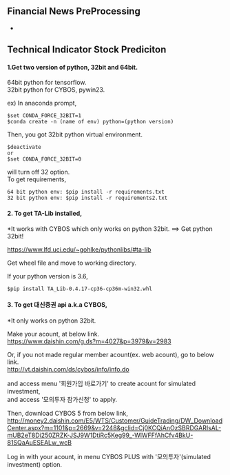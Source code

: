 
## Financial News PreProcessing
- 
 
## Technical Indicator Stock Prediciton
#### 1.Get two version of python, 32bit and 64bit.
64bit python for tensorflow.  
32bit python for CYBOS, pywin23.  

ex) In anaconda prompt,  
```
$set CONDA_FORCE_32BIT=1
$conda create -n (name of env) python=(python version)
```
Then, you got 32bit python virtual environment.  
```
$deactivate 
or
$set CONDA_FORCE_32BIT=0
```
will turn off 32 option.  
To get requirements,  
```
64 bit python env: $pip install -r requirements.txt
32 bit python env: $pip install -r requirements2.txt
```


#### 2. To get TA-Lib installed,
*It works with CYBOS which only works on python 32bit. ==> Get python 32bit!  

https://www.lfd.uci.edu/~gohlke/pythonlibs/#ta-lib  

Get wheel file and move to working directory.  

If your python version is 3.6,  
```
$pip install TA_Lib-0.4.17-cp36-cp36m-win32.whl
```


#### 3. To get 대신증권 api a.k.a CYBOS, 
*It only works on python 32bit.  
 
Make your acount, at below link.  
https://www.daishin.com/g.ds?m=4027&p=3979&v=2983  

Or, if you not made regular member acount(ex. web acount), go to below link.  
http://vt.daishin.com/ds/cybos/info/info.do  

and access menu '회원가입 바로가기' to create acount for simulated investment,   
and access '모의투자 참가신청' to apply.  

Then, download CYBOS 5 from below link,  
http://money2.daishin.com/E5/WTS/Customer/GuideTrading/DW_DownloadCenter.aspx?m=1101&p=2669&v=2248&gclid=Cj0KCQiAnOzSBRDGARIsAL-mUB2eT8Di250ZRZK-JSJ9W1DtiRc5Keg99_-WlWFFfAhCfv4BkU-81SQaAuESEALw_wcB  

Log in with your acount, in menu CYBOS PLUS with '모의투자'(simulated investment) option.  
